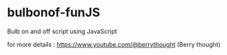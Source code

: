 # bulbonof-funJS
Bulb on and off script using JavaScript

for more details : https://www.youtube.com/@berrythought (Berry thought)

